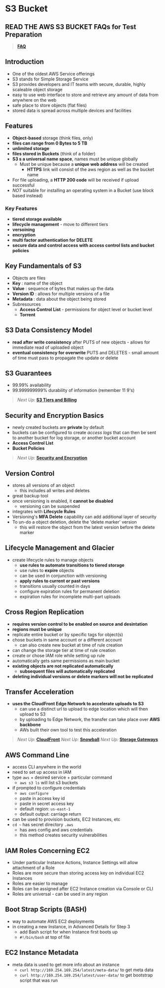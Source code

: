 # S3 Bucket

## READ THE AWS S3 BUCKET FAQs for Test Preparation

> [**FAQ**](https://aws.amazon.com/s3/faqs/)

## Introduction

* One of the oldest AWS Service offerings
* S3 stands for Simple Storage Service
* S3 provides developers and IT teams with secure, durable, highly scaleable object storage
* easy to use web interface to store and retrieve any amount of data from anywhere on the web
* safe place to store objects (flat files)
* stored data is spread across multiple devices and facilities

## Features

* **Object-based** storage (think files, only)
* **files can range from 0 Bytes to 5 TB**
* **unlimited storage**
* **files stored in Buckets** (think of a folder)
* **S3 s a universal name space**, names must be unique globally
  * Must be unique because a **unique web address** will be created
    * **HTTPS** link will consist of the aws region as well as the bucket name
* For file uploading, a **HTTP 200 code** will be received if upload successful
* *NOT* suitable for installing an operating system in a Bucket (use block based instead)

### Key Features

* **tiered storage available**
* **lifecycle management** - move to different tiers
* **versoining**
* **encryption**
* **multi factor authentication for DELETE**
* **secure data and control access with access control lists and bucket policies**

## Key Fundamentals of S3

* Objects are files
* **Key** : name of the object
* **Value** : sequence of bytes that makes up the data
* **Version ID** : allows for multiple versions of a file
* **Metadata** : data about the object being stored
* Subresources
  * **Access Control List** - permissions for object level or bucket level
  * **Torrent**

## S3 Data Consistency Model

* **read after write consistency** after PUTS of new objects - allows for immediate read of uploaded object
* **eventual consistency for overwrite** PUTS and DELETES - small amount of time must pass to propagate the update or delete

## S3 Guarantees

* 99.99% availability
* 99.999999999% durability of information (remember 11 9's)

> *Next Up:* [**S3 Tiers and Billing**](./tiers.md)

## Security and Encryption Basics

* newly created buckets are **private** by default
* buckets can be configured to create *access logs* that can then be sent to another bucket for log storage, or another bucket account
* **Access Control List**
* **Bucket Policies**

> *Next Up:* [**Security and Encryption**](./security-encryption.md)

## Version Control

* stores all versions of an object
  * this includes all writes and deletes
* great backup tool
* once versioning is enabled, it **cannot be disabled**
  * versioning can be suspended
* integrates with **Lifecycle Rules**
* Versioning's **MFA Delete** capability can add additional layer of security
* To un-do a object deletion, delete the 'delete marker' version
  * this will restore the object from the latest version before the delete marker

## Lifecycle Management and Glacier

* create lifecycle rules to manage objects
  * **use rules to automate transitions to tiered storage**
  * use rules to **expire** objects
  * can be used in conjunction with versioning
  * **apply rules to current or past versions**
  * transitions usually counted in days
  * configure expiration rules for permanent deletion
  * expiration rules for incomplete multi-part uploads

## Cross Region Replication

* **requires version control to be enabled on source and desintation**
* **regions must be unique**
* replicate entire bucket or by specific tags for object(s)
* chose buckets in same account or a different account
  * can also create new bucket at time of rule creation
* can change the storage tier at time of rule creation
* create or chose IAM role while setting up rule
* automatically gets same permissions as main bucket
* **existing objects are not replicated automatically**
  * **subsequent files will automatically replicated**
* **deleting individual versions or delete markers will not be replicated**

## Transfer Acceleration

* **uses the CloudFront Edge Network to accelerate uploads to S3**
  * can use a distinct url to upload to edge location which will then upload to S3
  * by uploading to Edge Network, the transfer can take place over **AWS backbone**
  * AWs built their own tool to test this acceleration

> *Next Up:* [**CloudFront**](./cloudfront.md)
> *Next Up:* [**Snowball**](./snowball.md)
> *Next Up:* [**Storage Gateways**](./storage-gateway.md)

## AWS Command Line

* access CLI anywhere in the world
* need to set up access in IAM
* type `aws` + desired service + particular command
  * `aws s3 ls` will list s3 buckets
* if prompted to configure credentials
  * `aws configure`
  * paste in access key id
  * paste in secret access key
  * default region: `us-east-1`
  * default output: carriage return
* can be used to provision buckets, EC2 Instances, etc
* `cd ~` has secret directory `.aws`
  * has aws config and aws credentials
  * this method creates security vulnerabilities

## IAM Roles Concerning EC2

* Under particular Instance Actions, Instance Settings will allow attachment of a Role
* Roles are more secure than storing access key on individual EC2 Instances
* Roles are easier to manage
* Roles can be assigned after EC2 Instance creation via Console or CLI
* Roles are universal - can be used in any region

## Boot Strap Scripts (BASH)

* way to automate AWS EC2 deployments
* in creating a new Instance, in Advanced Details for Step 3
  * add Bash script for when Instance first boots up
  * `#!/bin/bash` at top of file

## EC2 Instance Metadata

* meta data is used to get more info about an instance
  * `curl http://169.254.169.254/latest/meta-data/` to get meta data
  * `curl http://169.254.169.254/latest/user-data/` to get bootstrap script that was run
